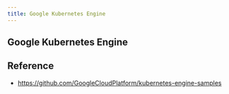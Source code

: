 ```yaml
---
title: Google Kubernetes Engine
---
```


## Google Kubernetes Engine


## Reference
* https://github.com/GoogleCloudPlatform/kubernetes-engine-samples
